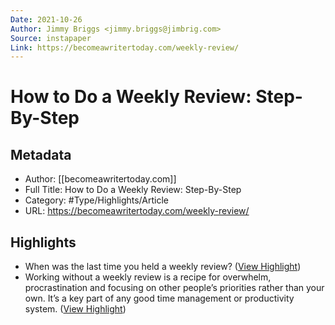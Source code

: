 ```yaml
---
Date: 2021-10-26
Author: Jimmy Briggs <jimmy.briggs@jimbrig.com>
Source: instapaper
Link: https://becomeawritertoday.com/weekly-review/
---
```

# How to Do a Weekly Review: Step-By-Step

## Metadata
- Author: [[becomeawritertoday.com]]
- Full Title: How to Do a Weekly Review: Step-By-Step
- Category: #Type/Highlights/Article
- URL: https://becomeawritertoday.com/weekly-review/

## Highlights
- When was the last time you held a weekly review? ([View Highlight](https://instapaper.com/read/1383967782/15391646))
- Working without a weekly review is a recipe for overwhelm, procrastination and focusing on other people’s priorities rather than your own. It’s a key part of any good time management or productivity system. ([View Highlight](https://instapaper.com/read/1383967782/15391647))
